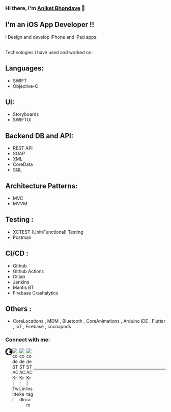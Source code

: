 ### Hi there, I'm [Aniket Bhondave][website] 👋


## I'm an iOS App Developer !!
I Design and develop iPhone and iPad apps. 

<br>
Technologies I have used and worked on:

## Languages: 
- SWIFT
- Objective-C

## UI: 
- Storyboards
- SWIFTUI

## Backend DB and API:
- REST API
- SOAP 
- XML 
- CoreData 
- SQL 

## Architecture Patterns: 
- MVC
- MVVM 

## Testing :
- XCTEST (Unit/Functional) Testing 
- Postman

## CI/CD :
- Github
- Github Actions
- Gitlab
- Jenkins
- Mantis BT
- Firebase Crashalytics

## Others :
- CoreLocations , MDM , Bluetooth , CoreAnimations , Arduino IDE , Flutter , IoT , Firebase , cocoapods

### Connect with me:
[<img align="left" alt="https://aniketbhondave.github.io" width="22px" src="https://raw.githubusercontent.com/iconic/open-iconic/master/svg/globe.svg" />][website]

[<img align="left" alt="codeSTACKr | Twitter" width="22px" src="https://cdn.jsdelivr.net/npm/simple-icons@v3/icons/twitter.svg" />][twitter]
[<img align="left" alt="codeSTACKr | LinkedIn" width="22px" src="https://cdn.jsdelivr.net/npm/simple-icons@v3/icons/linkedin.svg" />][linkedin]
[<img align="left" alt="codeSTACKr | Instagram" width="22px" src="https://cdn.jsdelivr.net/npm/simple-icons@v3/icons/instagram.svg" />][instagram]

<br />
<br />
<br />

---

[website]: https://aniketbhondave.github.io
[course]: http://vsCodeHero.com
[twitter]: https://twitter.com/iamrefrainn
[youtube]: https://youtube.com/codeSTACKr
[instagram]: https://instagram.com/iam.refrain
[linkedin]: https://www.linkedin.com/in/aniket-bhondave-48824262/
[webdevplaylist]: https://www.youtube.com/playlist?list=PLkwxH9e_vrAJ0WbEsFA9W3I1W-g_BTsbt
[jsplaylist]: https://www.youtube.com/playlist?list=PLkwxH9e_vrALRJKu7wfXby3MKeflhTu6B
[cssplaylist]: https://www.youtube.com/playlist?list=PLkwxH9e_vrALSdvZuEh6gqQdmDoDIoqz4
[reactplaylist]: https://www.youtube.com/playlist?list=PLkwxH9e_vrAK4TdffpxKY3QGyHCpxFcQ0
